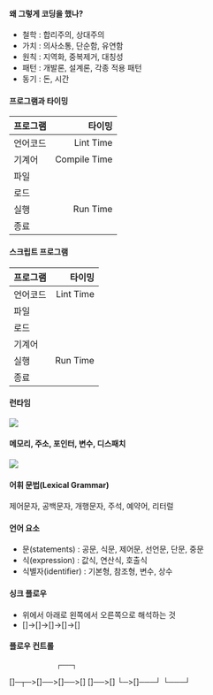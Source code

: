 #### 왜 그렇게 코딩을 했나?
- 철학 : 합리주의, 상대주의
- 가치 : 의사소통, 단순함, 유연함
- 원칙 : 지역화, 중복제거, 대칭성
- 패턴 : 개발론, 설계론, 각종 적용 패턴
- 동기 : 돈, 시간

#### 프로그램과 타이밍
| 프로그램 | 타이밍 |
|:--------|--------:|
| 언어코드 |Lint Time |
| 기계어 |Compile Time |
| 파일 |  |
| 로드 |  |
| 실행 | Run Time |
| 종료 | |

#### 스크립트 프로그램
| 프로그램 | 타이밍 |
|:--------|--------:|
| 언어코드 |Lint Time |
| 파일 |  |
| 로드 |  |
| 기계어 | |
| 실행 | Run Time |
| 종료 | |

#### 런타임
![](https://user-images.githubusercontent.com/17817719/43671254-6b73236e-97d1-11e8-83e0-69627010b5fb.JPG)

#### 메모리, 주소, 포인터, 변수, 디스패치
![](https://user-images.githubusercontent.com/17817719/43671276-d2b29fbe-97d1-11e8-9564-390367454b98.JPG)

#### 어휘 문법(Lexical Grammar)
제어문자, 공백문자, 개행문자, 주석, 예약어, 리터럴

#### 언어 요소
- 문(statements) : 공문, 식문, 제어문, 선언문, 단문, 중문
- 식(expression) : 값식, 연산식, 호출식
- 식별자(identifier) : 기본형, 참조형, 변수, 상수

#### 싱크 플로우
- 위에서 아래로 왼쪽에서 오른쪽으로 해석하는 것
- []->[]->[]->[]->[]

#### 플로우 컨트롤
                ┌───┐
[]─┬─>[]──>[]──>[]  []──>[]
   └─>[]───┘    └───┘